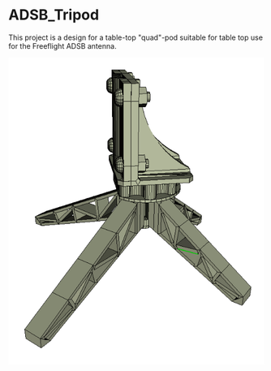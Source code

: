 # ADSB_Tripod
This project is a design for a table-top "quad"-pod suitable for table top use for the Freeflight ADSB antenna.

![alt text](https://github.com/lokai2000/ADSB_Tripod/blob/master/assembled.png)
